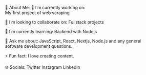 💫 About Me:
🔭 I’m currently working on:<br>
My first project of web scraping

👯 I’m looking to collaborate on:
Fullstack projects

🌱 I’m currently learning:
Backend with Nodejs

💬 Ask me about:
JavaScript, React, Nextjs, Node.js and any general software development questions.

⚡ Fun fact:
I love creating content.


🌐 Socials:
Twitter Instagram LinkedIn 

